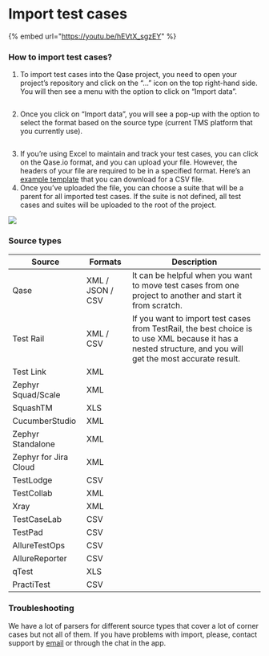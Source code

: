 # Import test cases

{% embed url="https://youtu.be/hEVtX_sgzEY" %}

### How to import test cases?

1. To import test cases into the Qase project, you need to open your project’s repository and click on the “...” icon on the top right-hand side. You will then see a menu with the option to click on “Import data”.

<figure><img src="https://qase.intercom-attachments-7.com/i/o/595244819/d859f668c89fe20f335dc4ed/loNtdZKbSQeE0ndtXVDrWf_Mg1tPv8rznQJhMIdMh7c5gg9sE0JkcaB6a61gBWcDE5A4KvlkYGWWwbj_iDAo4lNJG4cnlAwYkcqhPso7bQyr6jf4z3JG-QMhPdsKihpjZVeQNgsvmTv9WwaY5FcToE2GDD_6qBABs7Ukn8OmiZM0CMgrwds-N1vJaw" alt=""><figcaption></figcaption></figure>

2. Once you click on “Import data”, you will see a pop-up with the option to select the format based on the source type (current TMS platform that you currently use).

<figure><img src="https://qase.intercom-attachments-7.com/i/o/595244899/c5bc5f60b5c3354762080a09/l1jggqTM7nZy7_WOxipsI-sJ_e4keNGwlcYLHW1xI1txg0iJqa_0402qyOSCElecwKUrX-u6Al4k0uGlOk_tC1UgLIXTQb1CXEAvFhkMIb1tfk3eZ-UCV_sSieZLN3xxnKXTGLx2mMbF8fVDpv8ifwjXMAu3a0YXgh-IWJL1YxG_u9vAXugNlUUSig" alt=""><figcaption></figcaption></figure>

3. If you’re using Excel to maintain and track your test cases, you can click on the Qase.io format, and you can upload your file. However, the headers of your file are required to be in a specified format. Here’s an [example template](https://docs.google.com/spreadsheets/d/13NeOTz\_ftxZSxZmdvwCug4PIN3swjTxDmA2GR16dkZA/edit?usp=sharing) that you can download for a CSV file.
4. Once you’ve uploaded the file, you can choose a suite that will be a parent for all imported test cases. If the suite is not defined, all test cases and suites will be uploaded to the root of the project.

[![](https://qase.intercom-attachments-7.com/i/o/595244909/77be7a6612884a05369c0822/VqFEygFlBC0j9WHskgDogkfLFu\_gg4Vdf9vjd-xdenvp3KBQd\_teg9GVZQcpc44PVCgS7WUQ53RnGhR0GK9PN1DVmPT9peOxFIxb9dASRw9cdTYohcS2BWZ0HcTbP-8j1Z4iQ8eC9hH5aiYDVSNkKtUIkhbIAK-U6JnCFDTNYdn5HGYcuXLFuhi9AA)](https://qase.intercom-attachments-7.com/i/o/595244909/77be7a6612884a05369c0822/VqFEygFlBC0j9WHskgDogkfLFu\_gg4Vdf9vjd-xdenvp3KBQd\_teg9GVZQcpc44PVCgS7WUQ53RnGhR0GK9PN1DVmPT9peOxFIxb9dASRw9cdTYohcS2BWZ0HcTbP-8j1Z4iQ8eC9hH5aiYDVSNkKtUIkhbIAK-U6JnCFDTNYdn5HGYcuXLFuhi9AA)

### Source types <a href="#h_a673c8cb65" id="h_a673c8cb65"></a>

| Source                | Formats          | Description                                                                                                                                                 |
| --------------------- | ---------------- | ----------------------------------------------------------------------------------------------------------------------------------------------------------- |
| Qase                  | XML / JSON / CSV | It can be helpful when you want to move test cases from one project to another and start it from scratch.                                                   |
| Test Rail             | XML / CSV        | If you want to import test cases from TestRail, the best choice is to use XML because it has a nested structure, and you will get the most accurate result. |
| Test Link             | XML              |                                                                                                                                                             |
| Zephyr Squad/Scale    | XML              |                                                                                                                                                             |
| SquashTM              | XLS              |                                                                                                                                                             |
| CucumberStudio        | XML              |                                                                                                                                                             |
| Zephyr Standalone     | XML              |                                                                                                                                                             |
| Zephyr for Jira Cloud | XML              |                                                                                                                                                             |
| TestLodge             | CSV              |                                                                                                                                                             |
| TestCollab            | XML              |                                                                                                                                                             |
| Xray                  | XML              |                                                                                                                                                             |
| TestCaseLab           | CSV              |                                                                                                                                                             |
| TestPad               | CSV              |                                                                                                                                                             |
| AllureTestOps         | CSV              |                                                                                                                                                             |
| AllureReporter        | CSV              |                                                                                                                                                             |
| qTest                 | XLS              |                                                                                                                                                             |
| PractiTest            | CSV              |                                                                                                                                                             |

### Troubleshooting <a href="#h_117d219698" id="h_117d219698"></a>

We have a lot of parsers for different source types that cover a lot of corner cases but not all of them. If you have problems with import, please, contact support by [email](mailto:support@qase.io) or through the chat in the app.

